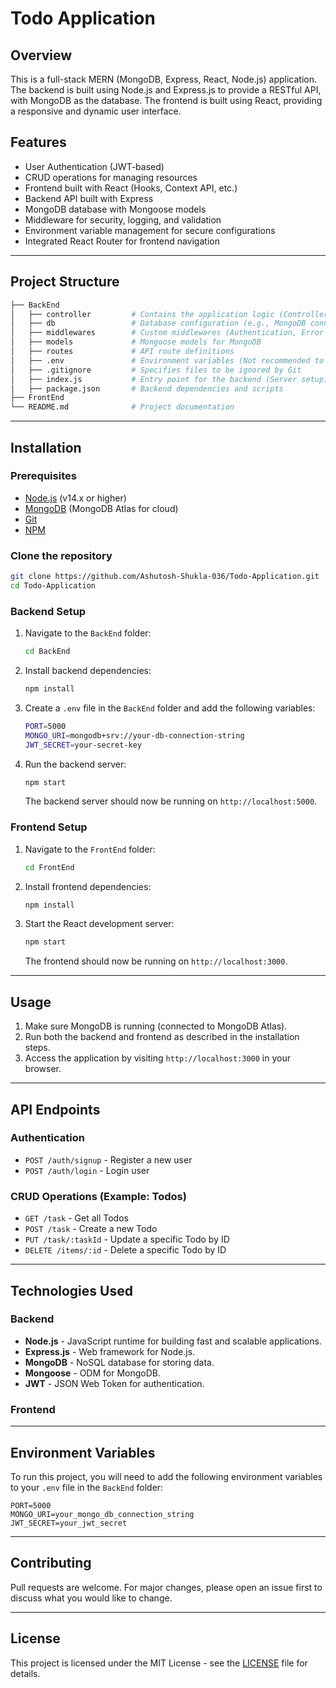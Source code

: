 
# Todo Application

## Overview

This is a full-stack MERN (MongoDB, Express, React, Node.js) application. The backend is built using Node.js and Express.js to provide a RESTful API, with MongoDB as the database. The frontend is built using React, providing a responsive and dynamic user interface.

## Features

- User Authentication (JWT-based)
- CRUD operations for managing resources
- Frontend built with React (Hooks, Context API, etc.)
- Backend API built with Express
- MongoDB database with Mongoose models
- Middleware for security, logging, and validation
- Environment variable management for secure configurations
- Integrated React Router for frontend navigation

---

## Project Structure

```bash
├── BackEnd
│   ├── controller         # Contains the application logic (Controllers for handling requests)
│   ├── db                 # Database configuration (e.g., MongoDB connection)
│   ├── middlewares        # Custom middlewares (Authentication, Error handling)
│   ├── models             # Mongoose models for MongoDB
│   ├── routes             # API route definitions
│   ├── .env               # Environment variables (Not recommended to commit this file)
│   ├── .gitignore         # Specifies files to be ignored by Git
│   ├── index.js           # Entry point for the backend (Server setup)
│   ├── package.json       # Backend dependencies and scripts
├── FrontEnd  
└── README.md              # Project documentation
```

---

## Installation

### Prerequisites

- [Node.js](https://nodejs.org/) (v14.x or higher)
- [MongoDB](https://www.mongodb.com/) (MongoDB Atlas for cloud)
- [Git](https://git-scm.com/)
- [NPM](https://www.npmjs.com/) 

### Clone the repository

```bash
git clone https://github.com/Ashutosh-Shukla-036/Todo-Application.git
cd Todo-Application
```

### Backend Setup

1. Navigate to the `BackEnd` folder:
   ```bash
   cd BackEnd
   ```

2. Install backend dependencies:
   ```bash
   npm install
   ```

3. Create a `.env` file in the `BackEnd` folder and add the following variables:
   ```bash
   PORT=5000
   MONGO_URI=mongodb+srv://your-db-connection-string
   JWT_SECRET=your-secret-key
   ```

4. Run the backend server:
   ```bash
   npm start
   ```

   The backend server should now be running on `http://localhost:5000`.

### Frontend Setup

1. Navigate to the `FrontEnd` folder:
   ```bash
   cd FrontEnd
   ```

2. Install frontend dependencies:
   ```bash
   npm install
   ```

3. Start the React development server:
   ```bash
   npm start
   ```

   The frontend should now be running on `http://localhost:3000`.

---

## Usage

1. Make sure MongoDB is running (connected to MongoDB Atlas).
2. Run both the backend and frontend as described in the installation steps.
3. Access the application by visiting `http://localhost:3000` in your browser.

---

## API Endpoints

### Authentication

- `POST /auth/signup` - Register a new user
- `POST /auth/login` - Login user

### CRUD Operations (Example: Todos)

- `GET /task` - Get all Todos
- `POST /task` - Create a new Todo
- `PUT /task/:taskId` - Update a specific Todo by ID
- `DELETE /items/:id` - Delete a specific Todo by ID

---

## Technologies Used

### Backend

- **Node.js** - JavaScript runtime for building fast and scalable applications.
- **Express.js** - Web framework for Node.js.
- **MongoDB** - NoSQL database for storing data.
- **Mongoose** - ODM for MongoDB.
- **JWT** - JSON Web Token for authentication.

### Frontend

---

## Environment Variables

To run this project, you will need to add the following environment variables to your `.env` file in the `BackEnd` folder:

```
PORT=5000
MONGO_URI=your_mongo_db_connection_string
JWT_SECRET=your_jwt_secret
```

---

## Contributing

Pull requests are welcome. For major changes, please open an issue first to discuss what you would like to change.

---

## License

This project is licensed under the MIT License - see the [LICENSE](LICENSE) file for details.

